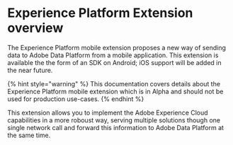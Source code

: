 # Experience Platform Extension overview

The Experience Platform mobile extension proposes a new way of sending data to Adobe Data Platform from a mobile application. This extension is available the the form of an SDK on Android; iOS support will be added in the near future.

{% hint style="warning" %}
This documentation covers details about the Experience Platform mobile extension which is in Alpha and should not be used for production use-cases.
{% endhint %}

This extension allows you to implement the Adobe Experience Cloud capabilities in a more roboust way, serving multiple solutions though one single network call and forward this information to Adobe Data Platform at the same time.

